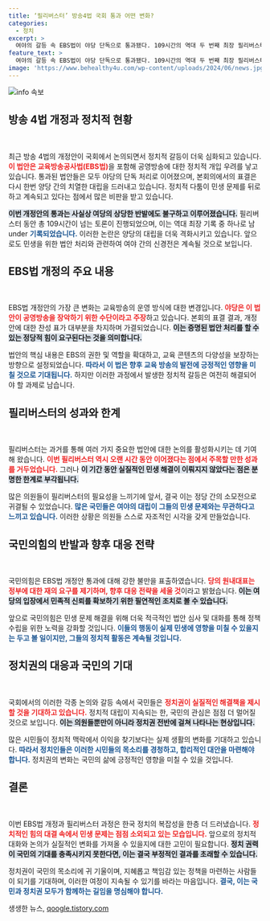 ```yaml
---
title: ‘필리버스터’ 방송4법 국회 통과 어떤 변화?
categories:
  - 정치
excerpt: >
  여야의 갈등 속 EBS법이 야당 단독으로 통과됐다. 109시간의 역대 두 번째 최장 필리버스터에도 불구하고 민생에 대한 우려는 커져가고 있다. 그들만의 정쟁이라는 비판 속, 다음 회의에도 이어질 갈등이 예고된다. 클릭해 더 알아보세요!
feature_text: >
  여야의 갈등 속 EBS법이 야당 단독으로 통과됐다. 109시간의 역대 두 번째 최장 필리버스터에도 불구하고 민생에 대한 우려는 커져가고 있다. 그들만의 정쟁이라는 비판 속, 다음 회의에도 이어질 갈등이 예고된다. 클릭해 더 알아보세요!
image: 'https://www.behealthy4u.com/wp-content/uploads/2024/06/news.jpg'
---
```


<p><img src="https://www.behealthy4u.com/wp-content/uploads/2024/06/news.jpg" alt="info 속보" /></p>

<h2 data-ke-size="size26">방송 4법 개정과 정치적 현황</h2>

<p data-ke-size="size16">&nbsp;</p>

<p>최근 방송 4법의 개정안이 국회에서 논의되면서 정치적 갈등이 더욱 심화되고 있습니다. <b><span style="color: #ee2323;">이 법안은 교육방송공사법(EBS법)</span></b>을 포함해 공영방송에 대한 정치적 개입 우려를 낳고 있습니다. 통과된 법안들은 모두 야당의 단독 처리로 이어졌으며, 본회의에서의 표결은 다시 한번 양당 간의 치열한 대립을 드러내고 있습니다. 정치적 다툼이 민생 문제를 뒤로하고 계속되고 있다는 점에서 많은 비판을 받고 있습니다. </p>

<p><b><span style="background-color: #21538527;">이번 개정안의 통과는 사실상 여당의 상당한 반발에도 불구하고 이루어졌습니다.</span></b> 필리버스터 동안 총 109시간이 넘는 토론이 진행되었으며, 이는 역대 최장 기록 중 하나로 남 under <b><span style="color: #1a5490;">기록되었습니다.</span></b> 이러한 논란은 양당의 대립을 더욱 격화시키고 있습니다. 앞으로도 민생을 위한 법안 처리와 관련하여 여야 간의 신경전은 계속될 것으로 보입니다.</p>

<h2 data-ke-size="size26">EBS법 개정의 주요 내용</h2>

<p data-ke-size="size16">&nbsp;</p>

<p>EBS법 개정안의 가장 큰 변화는 교육방송의 운영 방식에 대한 변경입니다. <b><span style="color: #ee2323;">야당은 이 법안이 공영방송을 장악하기 위한 수단이라고 주장</span></b>하고 있습니다. 본회의 표결 결과, 개정안에 대한 찬성 표가 대부분을 차지하며 가결되었습니다. <b><span style="background-color: #21538527;">이는 증명된 법안 처리를 할 수 있는 정당적 힘이 요구된다는 것을 의미합니다.</span></b> </p>

<p>법안의 핵심 내용은 EBS의 권한 및 역할을 확대하고, 교육 콘텐츠의 다양성을 보장하는 방향으로 설정되었습니다. <b><span style="color: #1a5490;">따라서 이 법은 향후 교육 방송의 발전에 긍정적인 영향을 미칠 것으로 기대됩니다.</span></b> 하지만 이러한 과정에서 발생한 정치적 갈등은 여전히 해결되어야 할 과제로 남습니다.</p>

<h2 data-ke-size="size26">필리버스터의 성과와 한계</h2>

<p data-ke-size="size16">&nbsp;</p>

<p>필리버스터는 과거를 통해 여러 가지 중요한 법안에 대한 논의를 활성화시키는 데 기여해 왔습니다. <b><span style="color: #ee2323;">이번 필리버스터 역시 오랜 시간 동안 이어졌다는 점에서 주목할 만한 성과를 거두었습니다.</span></b> 그러나 <b><span style="background-color: #21538527;">이 기간 동안 실질적인 민생 해결이 이뤄지지 않았다는 점은 분명한 한계로 부각됩니다.</span></b> </p>

<p>많은 의원들이 필리버스터의 필요성을 느끼기에 앞서, 결국 이는 정당 간의 소모전으로 귀결될 수 있었습니다. <b><span style="color: #1a5490;">많은 국민들은 여야의 대립이 그들의 민생 문제와는 무관하다고 느끼고 있습니다.</span></b> 이러한 상황은 의원들 스스로 자조적인 시각을 갖게 만들었습니다.</p>

<h2 data-ke-size="size26">국민의힘의 반발과 향후 대응 전략</h2>

<p data-ke-size="size16">&nbsp;</p>

<p>국민의힘은 EBS법 개정안 통과에 대해 강한 불만을 표출하였습니다. <b><span style="color: #ee2323;">당의 원내대표는 정부에 대한 재의 요구를 제기하며, 향후 대응 전략을 세울 것</span></b>이라고 밝혔습니다. <b><span style="background-color: #21538527;">이는 여당의 입장에서 민족적 신뢰를 확보하기 위한 필연적인 조치로 볼 수 있습니다.</span></b> </p>

<p>앞으로 국민의힘은 민생 문제 해결을 위해 더욱 적극적인 법안 심사 및 대화를 통해 정책 수립을 위한 노력을 강화할 것입니다. <b><span style="color: #1a5490;">이들의 행동이 실제 민생에 영향을 미칠 수 있을지는 두고 볼 일이지만, 그들의 정치적 활동은 계속될 것입니다.</span></b> </p>

<h2 data-ke-size="size26">정치권의 대응과 국민의 기대</h2>

<p data-ke-size="size16">&nbsp;</p>

<p>국회에서의 이러한 각종 논의와 갈등 속에서 국민들은 <b><span style="color: #ee2323;">정치권이 실질적인 해결책을 제시할 것을 기대하고 있습니다.</span></b> 정치적 대립이 지속되는 한, 국민의 관심은 점점 더 멀어질 것으로 보입니다. <b><span style="background-color: #21538527;">이는 의원들뿐만이 아니라 정치권 전반에 걸쳐 나타나는 현상입니다.</span></b></p>

<p>많은 시민들이 정치적 맥락에서 이익을 찾기보다는 실제 생활의 변화를 기대하고 있습니다. <b><span style="color: #1a5490;">따라서 정치인들은 이러한 시민들의 목소리를 경청하고, 합리적인 대안을 마련해야 합니다.</span></b> 정치권의 변화는 국민의 삶에 긍정적인 영향을 미칠 수 있을 것입니다. </p>

<h2 data-ke-size="size26">결론</h2>

<p data-ke-size="size16">&nbsp;</p>

<p>이번 EBS법 개정과 필리버스터 과정은 한국 정치의 복잡성을 한층 더 드러냈습니다. <b><span style="color: #ee2323;">정치적인 힘의 대결 속에서 민생 문제는 점점 소외되고 있는 모습입니다.</span></b> 앞으로의 정치적 대화와 논의가 실질적인 변화를 가져올 수 있을지에 대한 고민이 필요합니다. <b><span style="background-color: #21538527;">정치 권력이 국민의 기대를 충족시키지 못한다면, 이는 결국 부정적인 결과를 초래할 수 있습니다.</span></b></p>

<p>정치권이 국민의 목소리에 귀 기울이며, 지혜롭고 책임감 있는 정책을 마련하는 사람들이 되기를 기대하며, 이러한 여정이 지속될 수 있기를 바라는 마음입니다. <b><span style="color: #1a5490;">결국, 이는 국민과 정치권 모두가 함께하는 길임을 명심해야 합니다.</span></b></p>
생생한 뉴스, <a href="https://qoogle.tistory.com" rel="dofollow">qoogle.tistory.com</a>



